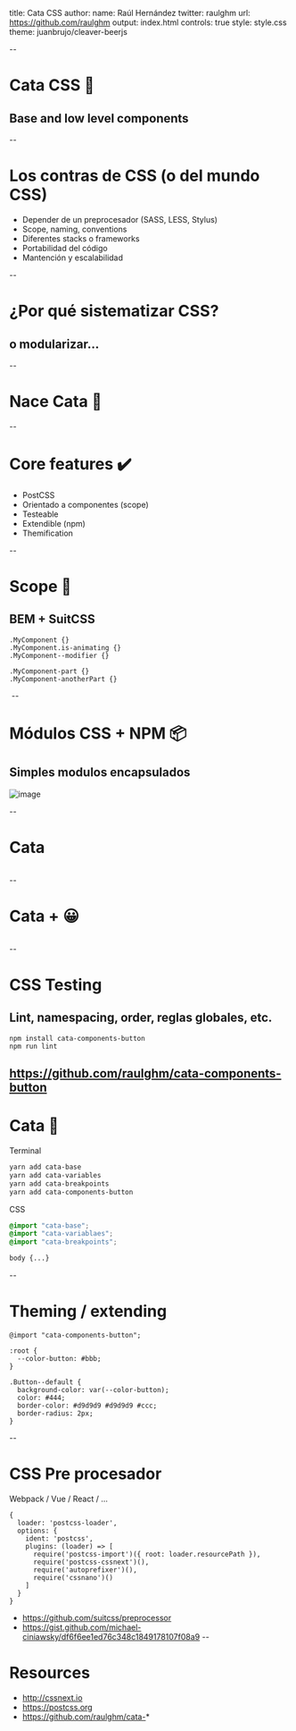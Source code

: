 title: Cata CSS
author:
  name: Raúl Hernández
  twitter: raulghm
  url: https://github.com/raulghm
output: index.html
controls: true
style: style.css
theme: juanbrujo/cleaver-beerjs

--

# Cata CSS 💜
## Base and low level components

--

# Los contras de CSS (o del mundo CSS) 

* Depender de un preprocesador (SASS, LESS, Stylus)
* Scope, naming, conventions
* Diferentes stacks o frameworks
* Portabilidad del código
* Mantención y escalabilidad

--

# ¿Por qué sistematizar CSS?
## o modularizar...

--

# Nace Cata 💜

--

# Core features ✔️

* PostCSS
* Orientado a componentes (scope)
* Testeable
* Extendible (npm)
* Themification

--

# Scope 👀
## BEM + SuitCSS

```  
.MyComponent {}
.MyComponent.is-animating {}
.MyComponent--modifier {}

.MyComponent-part {}
.MyComponent-anotherPart {}
```

<img src="http://snappyimages.nextwavesrl.netdna-cdn.com/img/d2d3afb7038d03a765e4d377cfd84bc5.png" alt="">
--

# Módulos CSS + NPM 📦
## Simples modulos encapsulados

<img src="http://snappyimages.nextwavesrl.netdna-cdn.com/img/1965e411cf9cde2416afcfa4839296b4.png" alt="image">

--

# Cata

<img src="http://snappyimages.nextwavesrl.netdna-cdn.com/img/c99ec57f18dfc0a284e3c2fe8b520954.png" alt="">

--

# Cata + 😀

<img src="http://snappyimages.nextwavesrl.netdna-cdn.com/img/27e90def3a47178fa6b2653171244749.png" alt="">

--

# CSS Testing
## Lint, namespacing, order, reglas globales, etc.

```
npm install cata-components-button
npm run lint
```

https://github.com/raulghm/cata-components-button
--

# Cata 🏁


Terminal
```bash
yarn add cata-base
yarn add cata-variables
yarn add cata-breakpoints
yarn add cata-components-button
```

CSS
```css
@import "cata-base";
@import "cata-variablaes";
@import "cata-breakpoints";

body {...}
```
--

# Theming / extending

```
@import "cata-components-button";

:root {
  --color-button: #bbb;
}

.Button--default {
  background-color: var(--color-button);
  color: #444;
  border-color: #d9d9d9 #d9d9d9 #ccc;
  border-radius: 2px;
}
```

--

# CSS Pre procesador

Webpack / Vue / React / ...

```
{
  loader: 'postcss-loader',
  options: {
    ident: 'postcss',
    plugins: (loader) => [
      require('postcss-import')({ root: loader.resourcePath }),
      require('postcss-cssnext')(),
      require('autoprefixer')(),
      require('cssnano')()
    ]
  }
}
```

* https://github.com/suitcss/preprocessor
* https://gist.github.com/michael-ciniawsky/df6f6ee1ed76c348c1849178107f08a9
--


# Resources

* http://cssnext.io
* https://postcss.org
* https://github.com/raulghm/cata-*